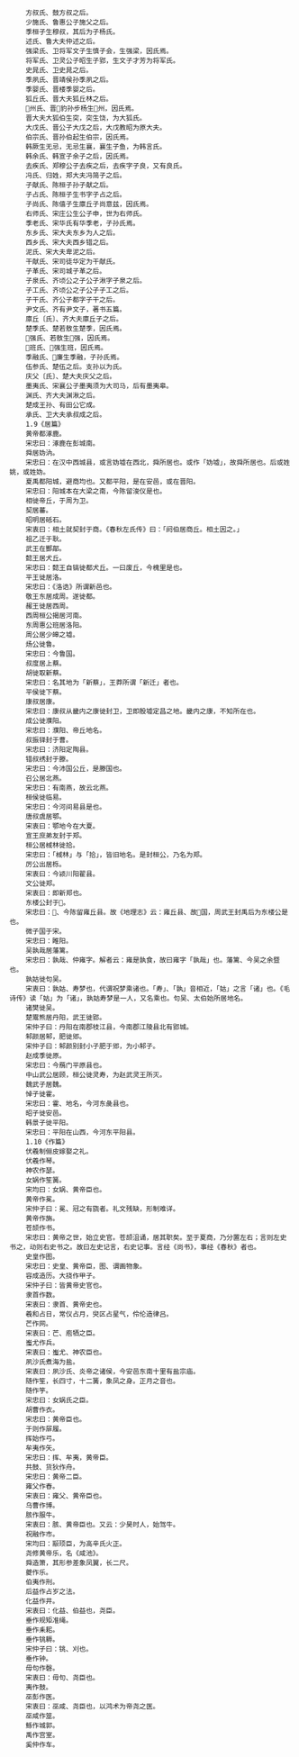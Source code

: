 <!-- { "loadSidebar": true } -->
        方叔氏、鼓方叔之后。 
        少施氏、鲁惠公子施父之后。 
        季桓子生穆叔，其后为子杨氏。 
        述氏、鲁大夫仲述之后。 
        强梁氏、卫将军文子生慎子会，生强梁，因氏焉。 
        将军氏、卫灵公子昭生子郢，生文子才芳为将军氏。 
        史晁氏、卫史晁之后。 
        季夙氏、晋靖侯孙季夙之后。 
        季婴氏、晋楼季婴之后。 
        狐丘氏、晋大夫狐丘林之后。 
        州氏、晋豹孙步杨生州，因氏焉。 
        晋大夫大狐伯生突，突生饶，为大狐氏。 
        大戊氏、晋公子大戊之后，大戊教昭为原大夫。 
        伯宗氏、晋孙伯起生伯宗，因氏焉。 
        韩厥生无忌，无忌生襄，襄生子鱼，为韩言氏。 
        韩余氏、韩宣子余子之后，因氏焉。 
        去疾氏、郑穆公子去疾之后，去疾字子良，又有良氏。 
        冯氏、归姓，郑大夫冯简子之后。 
        子献氏、陈桓子孙子献之后。 
        子占氏、陈桓子生书字子占之后。 
        子尚氏、陈僖子生廪丘子尚意兹，因氏焉。 
        右师氏、宋庄公生公子申，世为右师氏。 
        季老氏、宋华氏有华季老，子孙氏焉。 
        东乡氏、宋大夫东乡为人之后。 
        西乡氏、宋大夫西乡错之后。 
        泥氏、宋大夫卑泥之后。 
        干献氏、宋司徒华定为干献氏。 
        子革氏、宋司城子革之后。 
        子泉氏、齐顷公之子公子湫字子泉之后。 
        子工氏、齐顷公之子公子子工之后。 
        子干氏、齐公子都字子干之后。 
        尹文氏、齐有尹文子，著书五篇。 
        廪丘〔氏〕、齐大夫廪丘子之后。 
        楚季氏、楚若敖生楚季，因氏焉。 
        强氏、若敖生强，因氏焉。 
        班氏、强生班，因氏焉。 
        季融氏、廉生季融，子孙氏焉。 
        伍参氏、楚伍之后。支孙以为氏。 
        庆父〔氏〕、楚大夫庆父之后。 
        墨夷氏、宋襄公子墨夷须为大司马，后有墨夷皋。 
        渊氏、齐大夫渊湫之后。 
        楚成王孙、有田公它成。 
        承氏、卫大夫承叔成之后。 
        1.9《居篇》 
        黄帝都涿鹿。 
        宋忠曰：涿鹿在彭城南。 
        舜居妫汭。 
        宋忠曰：在汉中西城县，或言妫墟在西北，舜所居也。或作「妫墟」，故舜所居也。后或姓姚，或姓妫。 
        夏禹都阳城，避商均也。又都平阳，是在安邑，或在晋阳。 
        宋忠曰：阳城本在大梁之南，今陈留浚仪是也。 
        相徙帝丘，于周为卫。 
        契居蕃。 
        昭明居砥石。 
        宋衷曰：相土就契封于商。《春秋左氏传》曰：「阏伯居商丘。相土因之。」 
        祖乙迁于耿。 
        武王在酆鄗。 
        懿王居犬丘。 
        宋忠曰：懿王自镐徙都犬丘。一曰废丘，今槐里是也。 
        平王徙居洛。 
        宋忠曰：《洛诰》所谓新邑也。 
        敬王东居成周。遂徙都。 
        赧王徙居西周。 
        西周桓公揭居河南。 
        东周惠公班居洛阳。 
        周公居少皞之墟。 
        炀公徙鲁。 
        宋忠曰：今鲁国。 
        叔度居上蔡。 
        胡徙取新蔡。 
        宋忠曰：名其地为「新蔡」，王莽所谓「新迁」者也。 
        平侯徙下蔡。 
        康叔居康。 
        宋忠曰：康叔从畿内之康徙封卫，卫即殷墟定昌之地。畿内之康，不知所在也。 
        成公徙濮阳。 
        宋忠曰：濮阳、帝丘地名。 
        叔振铎封于曹。 
        宋忠曰：济阳定陶县。 
        错叔绣封于滕。 
        宋忠曰：今沛国公丘，是滕国也。 
        召公居北燕。 
        宋忠曰：有南燕，故云北燕。 
        桓侯徙临易。 
        宋忠曰：今河间易县是也。 
        唐叔虞居鄂。 
        宋衷曰：鄂地今在大夏。 
        宣王庶弟友封于郑。 
        桓公居棫林徙拾。 
        宋忠曰：「棫林」与「拾」，皆旧地名。是封桓公，乃名为郑。 
        厉公出居栎。 
        宋衷曰：今颍川阳翟县。 
        文公徙郑。 
        宋衷曰：即新郑也。 
        东楼公封于。 
        宋忠曰：、今陈留雍丘县。故《地理志》云：雍丘县、故国，周武王封禹后为东楼公是也。 
        微子国于宋。 
        宋忠曰：睢阳。 
        吴孰哉居藩篱。 
        宋忠曰：孰哉、仲雍字。解者云：雍是孰食，故曰雍字「孰哉」也。藩篱、今吴之余暨也。 
        孰姑徙句吴。 
        宋衷曰：孰姑、寿梦也，代谓祝梦乘诸也。「寿」、「孰」音相近，「姑」之言「诸」也。《毛诗传》读「姑」为「诸」，孰姑寿梦是一人，又名乘也。句吴、太伯始所居地名。 
        诸樊徙吴。 
        楚鬻熊居丹阳，武王徙郢。 
        宋仲子曰：丹阳在南郡枝江县，今南郡江陵县北有郢城。 
        邾颜居邾，肥徙郳。 
        宋仲子曰：邾颜别封小子肥于郳，为小邾子。 
        赵成季徙原。 
        宋忠曰：今鴈门平原县也。 
        中山武公居顾，桓公徙灵寿，为赵武灵王所灭。 
        魏武子居魏。 
        悼子徙霍。 
        宋忠曰：霍、地名，今河东彘县也。 
        昭子徙安邑。 
        韩景子徙平阳。 
        宋忠曰：平阳在山西，今河东平阳县。 
        1.10《作篇》 
        伏羲制俪皮嫁娶之礼。 
        伏羲作琴。 
        神农作瑟。 
        女娲作笙簧。 
        宋均曰：女娲、黄帝臣也。 
        黄帝作冕。 
        宋仲子曰：冕、冠之有旒者。礼文残缺，形制难详。 
        黄帝作旃。 
        苍颉作书。 
        宋忠曰：黄帝之世，始立史官。苍颉沮诵，居其职矣。至于夏商，乃分置左右；言则左史书之，动则右史书之。故曰左史记言，右史记事。言经《尚书》，事经《春秋》者也。 
        史皇作图。 
        宋忠曰：史皇、黄帝臣，图、谓画物象。 
        容成造历。大挠作甲子。 
        宋仲子曰：皆黄帝史官也。 
        隶首作数。 
        宋衷曰：隶首、黄帝史也。 
        羲和占日，常仪占月，臾区占星气，伶伦造律吕。 
        芒作网。 
        宋衷曰：芒、庖牺之臣。 
        蚩尤作兵。 
        宋衷曰：蚩尤、神农臣也。 
        夙沙氏煮海为盐。 
        宋衷曰：夙沙氏、炎帝之诸侯，今安邑东南十里有盐宗庙。 
        随作笙，长四寸，十二簧，象凤之身。正月之音也。 
        随作竽。 
        宋忠曰：女娲氏之臣。 
        胡曹作衣。 
        宋忠曰：黄帝臣也。 
        于则作屝履。 
        挥始作弓。 
        牟夷作矢。 
        宋忠曰：挥、牟夷，黄帝臣。 
        共鼓、货狄作舟。 
        宋忠曰：黄帝二臣。 
        雍父作舂。 
        宋衷曰：雍父、黄帝臣也。 
        乌曹作博。 
        胲作服牛。 
        宋衷曰：胲、黄帝臣也。又云：少昊时人，始驾牛。 
        祝融作市。 
        宋均曰：颛顼臣，为高辛氏火正。 
        尧修黄帝乐，名《咸池》。 
        舜造箫，其形参差象凤翼，长二尺。 
        夔作乐。 
        伯夷作刑。 
        后益作占岁之法。 
        化益作井。 
        宋衷曰：化益、伯益也，尧臣。 
        垂作规矩准绳。 
        垂作耒耜。 
        垂作铫耨。 
        宋仲子曰：铫、刈也。 
        垂作钟。 
        毋句作磬。 
        宋衷曰：毋句、尧臣也。 
        夷作鼓。 
        巫彭作医。 
        宋衷曰：巫咸、尧臣也，以鸿术为帝尧之医。 
        巫咸作筮。 
        鲧作城郭。 
        禹作宫室。 
        奚仲作车。 

